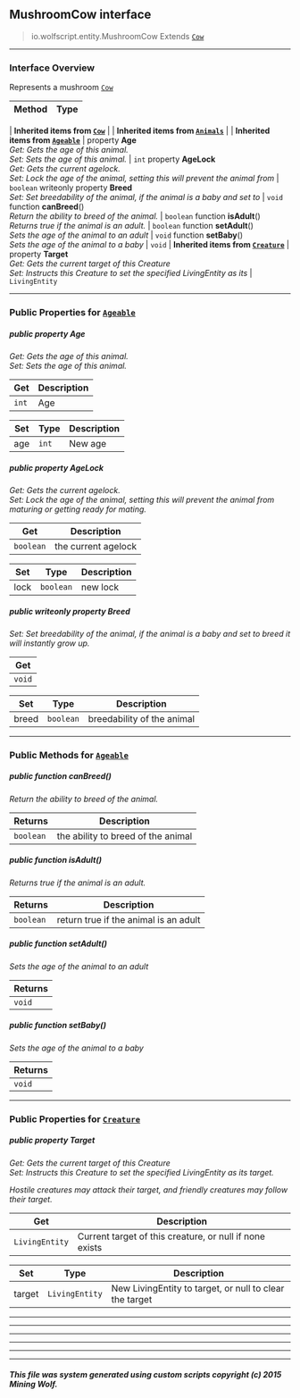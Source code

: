 ## MushroomCow __interface__

>io.wolfscript.entity.MushroomCow
>Extends [`Cow`](Cow.md)

---

### Interface Overview

Represents a mushroom [`Cow`](Cow.md)

Method | Type   
--- | :--- 
 |
__Inherited items from [`Cow`](Cow.md)__ |
 |
__Inherited items from [`Animals`](Animals.md)__ |
 |
__Inherited items from [`Ageable`](Ageable.md)__ |
  property __Age__ <br> _Get: Gets the age of this animal.<br>Set: Sets the age of this animal._ | `int`
  property __AgeLock__ <br> _Get: Gets the current agelock.<br>Set: Lock the age of the animal, setting this will prevent the animal from_ | `boolean`
 writeonly property __Breed__ <br> _Set: Set breedability of the animal, if the animal is a baby and set to_ | `void`
 function __canBreed__() <br> _Return the ability to breed of the animal._ | `boolean`
 function __isAdult__() <br> _Returns true if the animal is an adult._ | `boolean`
 function __setAdult__() <br> _Sets the age of the animal to an adult_ | `void`
 function __setBaby__() <br> _Sets the age of the animal to a baby_ | `void`
 |
__Inherited items from [`Creature`](Creature.md)__ |
  property __Target__ <br> _Get: Gets the current target of this Creature<br>Set: Instructs this Creature to set the specified LivingEntity as its_ | `LivingEntity`











---


### Public Properties for [`Ageable`](Ageable.md)

##### <a id='age'></a>public   property __Age__

_Get: Gets the age of this animal.<br>Set: Sets the age of this animal._

Get | Description
--- | --- 
`int` | Age

Set | Type | Description  
--- | --- | --- 
age | `int` | New age


##### <a id='agelock'></a>public   property __AgeLock__

_Get: Gets the current agelock.<br>Set: Lock the age of the animal, setting this will prevent the animal from maturing or getting ready for mating._

Get | Description
--- | --- 
`boolean` | the current agelock

Set | Type | Description  
--- | --- | --- 
lock | `boolean` | new lock


##### <a id='breed'></a>public  writeonly property __Breed__

_Set: Set breedability of the animal, if the animal is a baby and set to breed it will instantly grow up._

Get | 
--- | 
`void` |

Set | Type | Description  
--- | --- | --- 
breed | `boolean` | breedability of the animal


---

### Public Methods for [`Ageable`](Ageable.md)

##### <a id='canbreed'></a>public  function __canBreed__()

_Return the ability to breed of the animal._

Returns | Description
--- | --- 
`boolean` | the ability to breed of the animal


##### <a id='isadult'></a>public  function __isAdult__()

_Returns true if the animal is an adult._

Returns | Description
--- | --- 
`boolean` | return true if the animal is an adult


##### <a id='setadult'></a>public  function __setAdult__()

_Sets the age of the animal to an adult_

Returns | 
--- | 
`void` |


##### <a id='setbaby'></a>public  function __setBaby__()

_Sets the age of the animal to a baby_

Returns | 
--- | 
`void` |


---

### Public Properties for [`Creature`](Creature.md)

##### <a id='target'></a>public   property __Target__

_Get: Gets the current target of this Creature<br>Set: Instructs this Creature to set the specified LivingEntity as its target. <p> Hostile creatures may attack their target, and friendly creatures may follow their target._

Get | Description
--- | --- 
`LivingEntity` | Current target of this creature, or null if none exists

Set | Type | Description  
--- | --- | --- 
target | `LivingEntity` | New LivingEntity to target, or null to clear the target


---
---


---


---


---


---


##### This file was system generated using custom scripts copyright (c) 2015 Mining Wolf.
	

